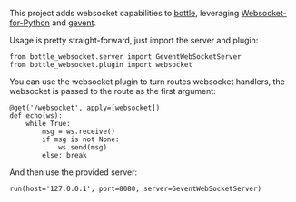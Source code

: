 This project adds websocket capabilities to [bottle](http://bottlepy.org), leveraging [Websocket-for-Python](https://github.com/Lawouach/WebSocket-for-Python) and [gevent](http://www.gevent.org/).

Usage is pretty straight-forward, just import the server and plugin:

    from bottle_websocket.server import GeventWebSocketServer
    from bottle_websocket.plugin import websocket

You can use the websocket plugin to turn routes websocket handlers, the websocket is passed to the route as the first argument:

    @get('/websocket', apply=[websocket])
    def echo(ws):
        while True:
            msg = ws.receive()
            if msg is not None:
                ws.send(msg)
            else: break

And then use the provided server:

    run(host='127.0.0.1', port=8080, server=GeventWebSocketServer)
